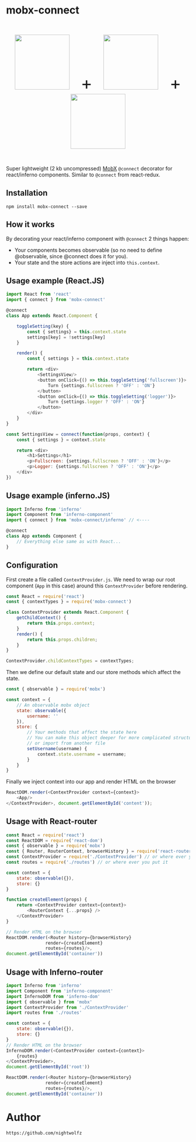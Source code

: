 # mobx-connect

<p>&nbsp;</p>
<p align="center">
<img src="http://infernojs.org/img/inferno.png" width="150px">
<font size="20">&nbsp; + &nbsp;</font>
<img src="https://raw.githubusercontent.com/mobxjs/mobx/master/docs/mobx.png" width="150px">
<font size="20">&nbsp; + </font>
<img src="https://camo.githubusercontent.com/d18a06dffe0778d6be8b91f4e0cd5a18d5287063/687474703a2f2f7777772e6e6967656c736d6974682e636f2f696d616765732f72656163746a732e706e67" width="150px">
</p>
<p>&nbsp;</p>

Super lightweight (2 kb uncompressed) [MobX](https://github.com/mobxjs/mobx) `@connect` decorator for react/inferno components.
Similar to `@connect` from react-redux.

## Installation

    npm install mobx-connect --save


## How it works

By decorating your react/inferno component with `@connect` 2 things happen:

+ Your components becomes observable (so no need to define @observable, since @connect does it for you).
+ Your state and the store actions are inject into `this.context`.


## Usage example (React.JS)

```javascript
import React from 'react'
import { connect } from 'mobx-connect'

@connect
class App extends React.Component {

    toggleSetting(key) {
        const { settings} = this.context.state
        settings[key] = !settings[key]
    }

    render() {
        const { settings } = this.context.state

        return <div>
            <SettingsView/>
            <button onClick={() => this.toggleSetting('fullscreen')}>
                Turn {settings.fullscreen ? 'OFF' : 'ON'}
            </button>
            <button onClick={() => this.toggleSetting('logger')}>
                Turn {settings.logger ? 'OFF' : 'ON'}
            </button>
        </div>
    }
}

const SettingsView = connect(function(props, context) {
    const { settings } = context.state

    return <div>
        <h1>Settings</h1>
        <p>Fullscreen: {settings.fullscreen ? 'OFF' : 'ON'}</p>
        <p>Logger: {settings.fullscreen ? 'OFF' : 'ON'}</p>
    </div>
})
```


## Usage example (inferno.JS)

```javascript
import Inferno from 'inferno'
import Component from 'inferno-component'
import { connect } from 'mobx-connect/inferno' // <----

@connect
class App extends Component {
    // Everything else same as with React...
}
```

## Configuration

First create a file called `ContextProvider.js`.
We need to wrap our root component (`App` in this case) around this `ContextProvider` before rendering.

```javascript
const React = require('react')
const { contextTypes } = require('mobx-connect')

class ContextProvider extends React.Component {
    getChildContext() {
        return this.props.context;
    }
    render() {
        return this.props.children;
    }
}

ContextProvider.childContextTypes = contextTypes;
```

Then we define our default state and our store methods which affect the state.

```javascript
const { observable } = require('mobx')

const context = {
    // An observable mobx object
    state: observable({
        username: ''
    }),
    store: {
        // Your methods that affect the state here
        // You can make this object deeper for more complicated structures
        // or import from another file
        setUsername(username) {
            context.state.username = username;
        }
    }
}
```

Finally we inject context into our app and render HTML on the browser

```javascript
ReactDOM.render(<ContextProvider context={context}>
    <App/>
</ContextProvider>, document.getElementById('content'));
```



## Usage with React-router

```javascript
const React = require('react')
const ReactDOM = require('react-dom')
const { observable } = require('mobx')
const { Router, RouterContext, browserHistory } = require('react-router')
const ContextProvider = require('./ContextProvider') // or where ever you put it
const routes = require('./routes') // or where ever you put it

const context = {
    state: observable({}),
    store: {}
}

function createElement(props) {
    return <ContextProvider context={context}>
        <RouterContext {...props} />
    </ContextProvider>
}

// Render HTML on the browser
ReactDOM.render(<Router history={browserHistory}
               render={createElement}
               routes={routes}/>,
document.getElementById('container'))
```

## Usage with Inferno-router

```javascript
import Inferno from 'inferno'
import Component from 'inferno-component'
import InfernoDOM from 'inferno-dom'
import { observable } from 'mobx'
import ContextProvider from './ContextProvider'
import routes from './routes'

const context = {
    state: observable({}),
    store: {}
}
// Render HTML on the browser
InfernoDOM.render(<ContextProvider context={context}>
    {routes}
</ContextProvider>,
document.getElementById('root'))

ReactDOM.render(<Router history={browserHistory}
               render={createElement}
               routes={routes}/>,
document.getElementById('container'))
```

# Author

    https://github.com/nightwolfz
